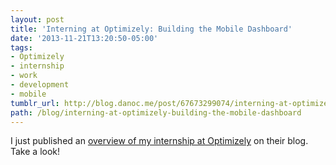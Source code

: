 ```yaml
---
layout: post
title: 'Interning at Optimizely: Building the Mobile Dashboard'
date: '2013-11-21T13:20:50-05:00'
tags:
- Optimizely
- internship
- work
- development
- mobile
tumblr_url: http://blog.danoc.me/post/67673299074/interning-at-optimizely-building-the-mobile-dashboard
path: /blog/interning-at-optimizely-building-the-mobile-dashboard
---
```


I just published an [overview of my internship at Optimizely](http://blog.optimizely.com/2013/11/15/interns-at-optimizely-building-the-mobile-dashboard/) on their blog. Take a look!
